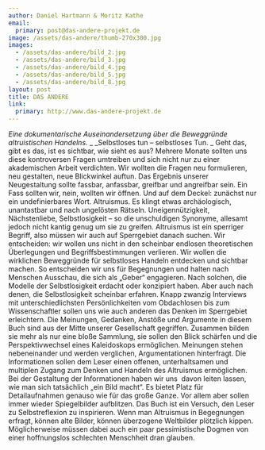 ```yaml
---
author: Daniel Hartmann & Moritz Kathe
email:
  primary: post@das-andere-projekt.de
image: /assets/das-andere/thumb-270x300.jpg
images:
  - /assets/das-andere/bild_2.jpg
  - /assets/das-andere/bild_3.jpg
  - /assets/das-andere/bild_4.jpg
  - /assets/das-andere/bild_5.jpg
  - /assets/das-andere/bild_8.jpg
layout: post
title: DAS ANDERE
link:
  primary: http://www.das-andere-projekt.de
---
```


_Eine dokumentarische Auseinandersetzung_
_über die Beweggründe altruistischen Handelns._
\_
_Selbstloses tun – selbstloses Tun. _
Geht das, gibt es das, ist es sichtbar, wie sieht es aus? Mehrere Monate sollten uns diese kontroversen Fragen umtreiben und sich nicht nur zu einer akademischen Arbeit verdichten. Wir wollten die Fragen neu formulieren, neu gestalten, neue Blickwinkel auftun. Das Ergebnis unserer Neugestaltung sollte fassbar, anfassbar, greifbar und angreifbar sein. Ein Fass sollten wir, nein, wollten wir öffnen. Und auf dem Deckel: zunächst nur ein undefinierbares Wort. Altruismus. Es klingt etwas archäologisch, unantastbar und nach ungelösten Rätseln. Uneigennützigkeit, Nächstenliebe, Selbstlosigkeit – so die unschuldigen Synonyme, allesamt jedoch nicht kantig genug um sie zu greifen. Altruismus ist ein sperriger Begriff, also müssen wir auch auf Sperrgebiet danach suchen.
Wir entscheiden: wir wollen uns nicht in den scheinbar endlosen theoretischen Überlegungen und Begriffsbestimmungen verlieren. Wir wollen die wirklichen Beweggründe für selbstloses Handeln entdecken und sichtbar machen. So entscheiden wir uns für Begegnungen und halten nach Menschen Ausschau, die sich als „Geber“ engagieren. Nach solchen, die Modelle der Selbstlosigkeit erdacht oder konzipiert haben. Aber auch nach denen, die Selbstlosigkeit scheinbar erfahren. Knapp zwanzig Interviews mit unterschiedlichsten Persönlichkeiten vom Obdachlosen bis zum Wissenschaftler sollen uns wie auch anderen das Denken im Sperrgebiet erleichtern.
Die Meinungen, Gedanken, Anstöße und Argumente in diesem Buch sind aus der Mitte unserer Gesellschaft gegriffen. Zusammen bilden sie mehr als nur eine bloße Sammlung, sie sollen den Blick schärfen und die Perspektivwechsel eines Kaleidoskops ermöglichen. Meinungen stehen nebeneinander und werden verglichen, Argumentationen hinterfragt. Die Informationen sollen dem Leser einen offenen, unterhaltsamen und multiplen Zugang zum Denken und Handeln des Altruismus ermöglichen. Bei der Gestaltung der Informationen haben wir uns  davon leiten lassen, wie man sich tatsächlich „ein Bild macht“. Es bietet Platz für Detailaufnahmen genauso wie für das große Ganze. Vor allem aber sollen immer wieder Spiegelbilder aufblitzen. Das Buch ist ein Versuch, den Leser zu Selbstreflexion zu inspirieren. Wenn man Altruismus in Begegnungen erfragt, können alte Bilder, können überzogene Weltbilder plötzlich kippen. Möglicherweise müssen dabei auch ein paar pessimistische Dogmen von einer hoffnungslos schlechten Menschheit dran glauben.

